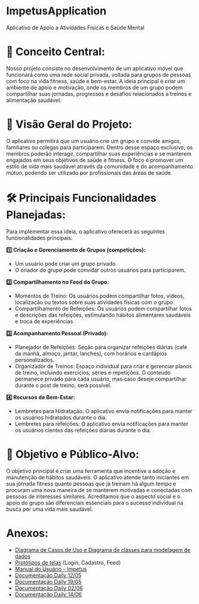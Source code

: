 # ImpetusApplication
Aplicativo de Apoio a Atividades Físicas e Saúde Mental

# 🎯 Conceito Central:
Nosso projeto consiste no desenvolvimento de um aplicativo móvel que funcionará como uma rede social privada, voltada para grupos de pessoas com foco na vida fitness, saúde e bem-estar. A ideia principal é criar um ambiente de apoio e motivação, onde os membros de um grupo podem compartilhar suas jornadas, progressos e desafios relacionados a treinos e alimentação saudável.

# 📝 Visão Geral do Projeto:
O aplicativo permitirá que um usuário crie um grupo e convide amigos, familiares ou colegas para participarem. Dentro desse espaço exclusivo, os membros poderão interagir, compartilhar suas experiências e se manterem engajados em seus objetivos de saúde e fitness. O foco é promover um estilo de vida mais saudável através da comunidade e do acompanhamento mútuo, podendo ser utilizado por profissionais das áreas de saúde.
      
# 🛠️ Principais Funcionalidades Planejadas:
Para implementar essa ideia, o aplicativo oferecerá as seguintes funcionalidades principais:

**1️⃣ Criação e Gerenciamento de Grupos (competições):**
- Um usuário pode criar um grupo privado.
- O criador do grupo pode convidar outros usuários para participarem.

**2️⃣ Compartilhamento no Feed do Grupo:**
- Momentos de Treino: Os usuários podem compartilhar fotos, vídeos, localização ou textos sobre suas atividades físicas com o grupo.
- Compartilhamento de Refeições: Os usuários podem compartilhar fotos e descrições das refeições, estimulando hábitos alimentares saudáveis e troca de experiências.

**3️⃣ Acompanhamento Pessoal (Privado):**
- Planejador de Refeições: Seção para organizar refeições diárias (café da manhã, almoço, jantar, lanches), com horários e cardápios personalizados.
- Organizador de Treinos: Espaço individual para criar e gerenciar planos de treino, incluindo exercícios, séries e repetições. O conteúdo permanece privado para cada usuário, mas caso deseje compartilhar durante o post de treino, será possível.

**4️⃣ Recursos de Bem-Estar:**
- Lembretes para Hidratação: O aplicativo envia notificações para manter os usuários hidratados durante o dia.
- Lembretes para refeições: O aplicativo envia notificações para manter os usuários cientes das refeições diárias durante o dia.

# 👥 Objetivo e Público-Alvo:
O objetivo principal é criar uma ferramenta que incentive a adoção e manutenção de hábitos saudáveis. O aplicativo atende tanto iniciantes em sua jornada fitness quanto pessoas que já treinam há algum tempo e procuram uma nova maneira de se manterem motivadas e conectadas com pessoas de interesses similares. Acreditamos que o aspecto social e o apoio do grupo são diferenciais essenciais para o sucesso individual na busca por uma vida mais saudável.

# Anexos:
- [Diagrama de Casos de Uso e Diagrama de classes para modelagem de dados](https://www.canva.com/design/DAGnQzlDgCQ/2OQ3NgsN1MA9wy3Vq5TteA/view?utm_content=DAGnQzlDgCQ&utm_campaign=designshare&utm_medium=link2&utm_source=uniquelinks&utlId=h4859d73653#3)  
- [Protótipos de telas](https://www.figma.com/proto/qPLWnMVyUlS4DlqEVupjgn/IMPECTUS?node-id=36-3&t=cypSRQvQKIBYUWyA-0&scaling=scale-down&content-scaling=fixed&page-id=36%3A2&starting-point-node-id=36%3A3&show-proto-sidebar=1) (Login, Cadastro, Feed)
- [Manual do Usuário - Impetus](https://drive.google.com/file/d/167hfQAAKIkgHlhHNZTyHXWtn9vtS1b8p/view?usp=sharing)
- [Documentação Daily 12/05](https://drive.google.com/file/d/1_DEi9HKeKJGypZtnhFSgN0qoUdfdSNIG/view?usp=sharing)
- [Documentação Daily 19/05](https://drive.google.com/file/d/1h59AVQpDHWuqyeiOHJSiyFYQZbiXRh7C/view?usp=sharing)
- [Documentação Daily 02/06](https://drive.google.com/file/d/1HKtwaiHLbc51_mA16cHPGd0MRwbKTMmV/view?usp=sharing)
- [Documentação Daily 14/06](https://drive.google.com/file/d/14vJp1H4WikjA2tMA2_xSeOcLhTyozcZh/view?usp=sharing)
  
